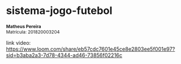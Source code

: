 # sistema-jogo-futebol

<div style="font-size: 12px;">
  <strong>Matheus Pereira</strong> <br>
  Matrícula: 201820003204
</div>

link video: https://www.loom.com/share/eb57cdc7601e45ce8e2803ee5f001e97?sid=b3aba2a3-7d78-4344-ad46-73856f02216c
